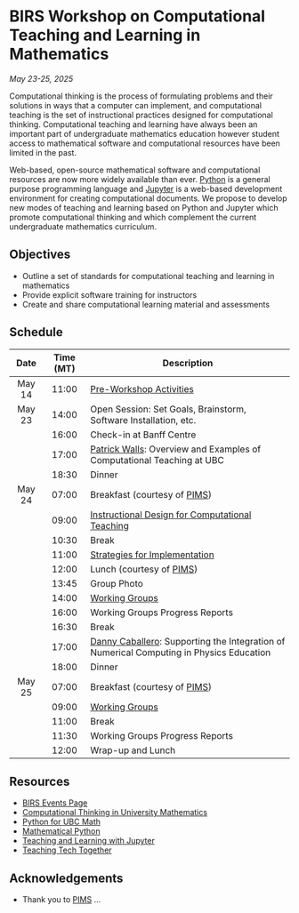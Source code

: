 # BIRS Workshop on Computational Teaching and Learning in Mathematics

*May 23-25, 2025*

Computational thinking is the process of formulating problems and their solutions in ways that a computer can implement, and computational teaching is the set of instructional practices designed for computational thinking. Computational teaching and learning have always been an important part of undergraduate mathematics education however student access to mathematical software and computational resources have been limited in the past.

Web-based, open-source mathematical software and computational resources are now more widely available than ever. [Python](https://python.org) is a general purpose programming language and [Jupyter](https://jupyter.org) is a web-based development environment for creating computational documents. We propose to develop new modes of teaching and learning based on Python and Jupyter which promote computational thinking and which complement the current undergraduate mathematics curriculum.

## Objectives

* Outline a set of standards for computational teaching and learning in mathematics
* Provide explicit software training for instructors
* Create and share computational learning material and assessments

## Schedule

| Date | Time (MT) | Description |
| :---: | :---: | --- |
| May 14 | 11:00 | [Pre-Workshop Activities](preworkshop.md) |
| May 23 | 14:00 | Open Session: Set Goals, Brainstorm, Software Installation, etc. |
|        | 16:00 | Check-in at Banff Centre |
|        | 17:00 | [Patrick Walls](https://patrickwalls.github.io): Overview and Examples of Computational Teaching at UBC |
|        | 18:30 | Dinner |
| May 24 | 07:00 | Breakfast (courtesy of [PIMS](https://www.pims.math.ca)) |
|        | 09:00 | [Instructional Design for Computational Teaching](design.md) |
|        | 10:30 | Break |
|        | 11:00 | [Strategies for Implementation](implementation) |
|        | 12:00 | Lunch (courtesy of [PIMS](https://www.pims.math.ca)) |
|        | 13:45 | Group Photo |
|        | 14:00 | [Working Groups](groups.md) |
|        | 16:00 | Working Groups Progress Reports |
|        | 16:30 | Break |
|        | 17:00 | [Danny Caballero](https://dannycaballero.info): Supporting the Integration of Numerical Computing in Physics Education |
|        | 18:00 | Dinner |
| May 25 | 07:00 | Breakfast (courtesy of [PIMS](https://www.pims.math.ca)) |
|        | 09:00 | [Working Groups](groups.md) |
|        | 11:00 | Break |
|        | 11:30 | Working Groups Progress Reports |
|        | 12:00 | Wrap-up and Lunch |

## Resources

* [BIRS Events Page](https://www.birs.ca/events/2025/2-day-workshops/25w2027)
* [Computational Thinking in University Mathematics](https://ctuniversitymath.ca)
* [Python for UBC Math](https://ubcmath.github.io/python/)
* [Mathematical Python](https://patrickwalls.github.io/mathematicalpython/)
* [Teaching and Learning with Jupyter](https://jupyter4edu.github.io/jupyter-edu-book/)
* [Teaching Tech Together](https://teachtogether.tech/en/index.html)

## Acknowledgements

* Thank you to [PIMS](https://www.pims.math.ubc.ca) ...